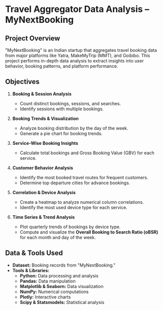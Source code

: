 # Travel Aggregator Data Analysis – MyNextBooking  

## **Project Overview**  
"MyNextBooking" is an Indian startup that aggregates travel booking data from major platforms like Yatra, MakeMyTrip (MMT), and Goibibo. This project performs in-depth data analysis to extract insights into user behavior, booking patterns, and platform performance.  

## **Objectives**  
1. **Booking & Session Analysis**  
   - Count distinct bookings, sessions, and searches.  
   - Identify sessions with multiple bookings.  

2. **Booking Trends & Visualization**  
   - Analyze booking distribution by the day of the week.  
   - Generate a pie chart for booking trends.  

3. **Service-Wise Booking Insights**  
   - Calculate total bookings and Gross Booking Value (GBV) for each service.  

4. **Customer Behavior Analysis**  
   - Identify the most booked travel routes for frequent customers.  
   - Determine top departure cities for advance bookings.  

5. **Correlation & Device Analysis**  
   - Create a heatmap to analyze numerical column correlations.  
   - Identify the most used device type for each service.  

6. **Time Series & Trend Analysis**  
   - Plot quarterly trends of bookings by device type.  
   - Compute and visualize the **Overall Booking to Search Ratio (oBSR)** for each month and day of the week.  

## **Data & Tools Used**  
- **Dataset:** Booking records from "MyNextBooking."  
- **Tools & Libraries:**  
  - **Python:** Data processing and analysis  
  - **Pandas:** Data manipulation  
  - **Matplotlib & Seaborn:** Data visualization  
  - **NumPy:** Numerical computations  
  - **Plotly:** Interactive charts  
  - **Scipy & Statsmodels:** Statistical analysis  



